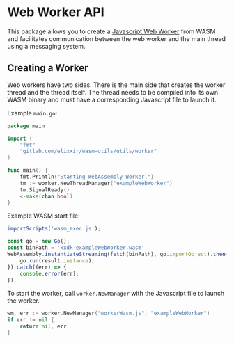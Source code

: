 # Web Worker API

This package allows you to create
a [Javascript Web Worker](https://developer.mozilla.org/en-US/docs/Web/API/Web_Workers_API)
from WASM and facilitates communication between the web worker and the main
thread using a messaging system.

## Creating a Worker

Web workers have two sides. There is the main side that creates the worker
thread and the thread itself. The thread needs to be compiled into its own WASM
binary and must have a corresponding Javascript file to launch it.

Example `main.go`:

```go
package main

import (
	"fmt"
	"gitlab.com/elixxir/wasm-utils/utils/worker"
)

func main() {
	fmt.Println("Starting WebAssembly Worker.")
	tm := worker.NewThreadManager("exampleWebWorker")
	tm.SignalReady()
	<-make(chan bool)
}
```

Example WASM start file:

```javascript
importScripts('wasm_exec.js');

const go = new Go();
const binPath = 'xxdk-exampleWebWorker.wasm'
WebAssembly.instantiateStreaming(fetch(binPath), go.importObject).then((result) => {
    go.run(result.instance);
}).catch((err) => {
    console.error(err);
});
```

To start the worker, call `worker.NewManager` with the Javascript file to launch
the worker.

```go
wm, err := worker.NewManager("workerWasm.js", "exampleWebWorker")
if err != nil {
	return nil, err
}
```
